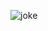 ![joke](https://user-images.githubusercontent.com/52837649/85069880-d96ebf00-b182-11ea-8733-27a9b6c7156d.gif)
